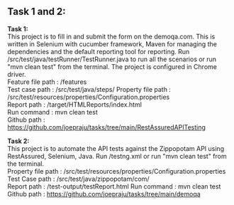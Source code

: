 ## Task 1 and 2:

**Task 1:**  
This project is to fill in and submit the form on the demoqa.com. This is written in Selenium with cucumber framework, Maven for managing the dependencies and the default reporting tool for reporting. Run /src/test/java/testRunner/TestRunner.java to run all the scenarios or run "mvn clean test" from the terminal. The project is configured in Chrome driver.   
Feature file path : /features  
Test case path : /src/test/java/steps/ 
Property file path : /src/test/resources/properties/Configuration.properties  
Report path : /target/HTMLReports/index.html  
Run command : mvn clean test  
Github path : https://github.com/joepraju/tasks/tree/main/RestAssuredAPITesting



**Task 2:**  
This project is to automate the API tests against the Zippopotam API using  RestAssured, Selenium, Java. Run /testng.xml or run "mvn clean test" from the terminal.  
Property file path : /src/test/resources/properties/Configuration.properties   
Test Case path : /src/test/java/zippopotam/com/  
Report path : /test-output/testReport.html 
Run command : mvn clean test 
Github path : https://github.com/joepraju/tasks/tree/main/demoqa

  
